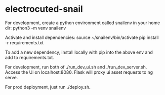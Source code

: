 # electrocuted-snail

For development, create a python environment called snailenv in your home dir:
python3 -m venv snailenv

Activate and install dependencies:
source ~/snailenv/bin/activate
pip install -r requirements.txt

To add a new dependency, install locally with pip into the above env and add
to requirements.txt.

For development, run both of ./run_dev_ui.sh and ./run_dev_server.sh. Access the UI on localhost:8080. Flask will proxy ui asset requests to ng serve.

For prod deployment, just run ./deploy.sh.

